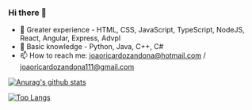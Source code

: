 ### Hi there 👋

- 🌱 Greater experience - HTML, CSS, JavaScript, TypeScript, NodeJS, React, Angular, Express, Advpl
- 🌱 Basic knowledge - Python, Java, C++, C#
- 📫 How to reach me: joaoricardozandona@hotmail.com / joaoricardozandona111@gmail.com


[![Anurag's github stats](https://github-readme-stats.vercel.app/api?username=joaozandona)](https://github.com/joaozandona)

[![Top Langs](https://github-readme-stats.vercel.app/api/top-langs/?username=anuraghazra&layout=compact)](https://github.com/anuraghazra/github-readme-stats)
